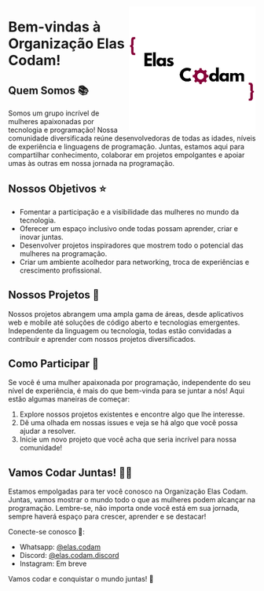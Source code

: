 <a href="https://github.com/Elas-Codam"><img align="right" alt="Logo-elasCodam" height="258" width="258" src="https://github.com/Elas-Codam/.github/blob/main/profile/1.png?raw=true"></a>
# Bem-vindas à Organização Elas Codam!

## Quem Somos 📚

Somos um grupo incrível de mulheres apaixonadas por tecnologia e programação! Nossa comunidade diversificada reúne desenvolvedoras de todas as idades, níveis de experiência e linguagens de programação. Juntas, estamos aqui para compartilhar conhecimento, colaborar em projetos empolgantes e apoiar umas às outras em nossa jornada na programação.

## Nossos Objetivos :star:

- Fomentar a participação e a visibilidade das mulheres no mundo da tecnologia.
- Oferecer um espaço inclusivo onde todas possam aprender, criar e inovar juntas.
- Desenvolver projetos inspiradores que mostrem todo o potencial das mulheres na programação.
- Criar um ambiente acolhedor para networking, troca de experiências e crescimento profissional.

## Nossos Projetos 🚀

Nossos projetos abrangem uma ampla gama de áreas, desde aplicativos web e mobile até soluções de código aberto e tecnologias emergentes. Independente da linguagem ou tecnologia, todas estão convidadas a contribuir e aprender com nossos projetos diversificados.

## Como Participar 🤝

Se você é uma mulher apaixonada por programação, independente do seu nível de experiência, é mais do que bem-vinda para se juntar a nós! Aqui estão algumas maneiras de começar:

1. Explore nossos projetos existentes e encontre algo que lhe interesse.
2. Dê uma olhada em nossas issues e veja se há algo que você possa ajudar a resolver.
3. Inicie um novo projeto que você acha que seria incrível para nossa comunidade!

## Vamos Codar Juntas! :woman_technologist:

Estamos empolgadas para ter você conosco na Organização Elas Codam. Juntas, vamos mostrar o mundo todo o que as mulheres podem alcançar na programação. Lembre-se, não importa onde você está em sua jornada, sempre haverá espaço para crescer, aprender e se destacar!

Conecte-se conosco 💌:

- Whatsapp: [@elas.codam](https://chat.whatsapp.com/ImzzXVhVKy0BuB373AALgt)
- Discord: [@elas.codam.discord](https://discord.gg/hdSwbf3NvG)
- Instagram: Em breve

Vamos codar e conquistar o mundo juntas! 🚀


